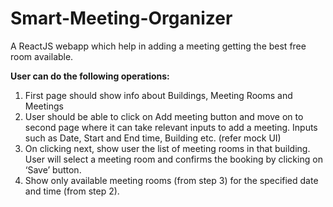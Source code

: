 # Smart-Meeting-Organizer

A ReactJS webapp which help in adding a meeting getting the best free room available.

**User can do the following operations:**

1. First page should show info about Buildings, Meeting Rooms and Meetings
2. User should be able to click on Add meeting button and move on to second page where it can take relevant inputs to add a meeting. Inputs such as Date, Start and End time, Building etc. (refer mock UI)
3. On clicking next, show user the list of meeting rooms in that building. User will select a meeting room and confirms the booking by clicking on ‘Save’ button.
4. Show only available meeting rooms (from step 3) for the specified date and time (from step 2).
